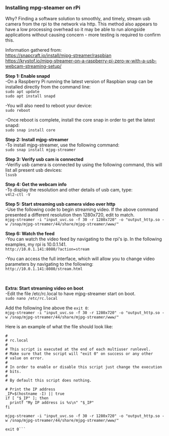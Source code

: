 ### Installing mpg-steamer on rPi

Why? Finding a software solution to smoothly, and timely, stream usb camera from the rpi to the network via http. This method also appears to have a low processing overhead so it may be able to run alongside applications without causing concern - more testing is required to confirm this.  



Information gathered from:  
https://snapcraft.io/install/mjpg-streamer/raspbian  
https://krystof.io/mjpg-streamer-on-a-raspberry-pi-zero-w-with-a-usb-webcam-streaming-setup/  
  
  
  
**Step 1: Enable snapd**  
-On a Raspberry Pi running the latest version of Raspbian snap can be installed directly from the command line:  
```sudo apt update```  
```sudo apt install snapd```  
  
-You will also need to reboot your device:  
```sudo reboot```  
  
-Once reboot is complete, install the core snap in order to get the latest snapd:  
```sudo snap install core```  
  
  
**Step 2: Install mjpg-streamer**  
-To install mjpg-streamer, use the following command:  
```sudo snap install mjpg-streamer```  


**Step 3: Verify usb cam is connected**  
-Verifiy usb camera is connected by using the following command, this will list all present usb devices:  
```lsusb```  
  
  
**Step 4: Get the webcam info**  
-To display the resolution and other details of usb cam, type:  
```v4l2-ctl -V```  
  
  
**Step 5: Start streaming usb camera video over http**  
-Use the following code to begin streaming video. If the above command presented a different resolution then 1280x720, edit to match.  
```mjpg-streamer -i "input_uvc.so -f 30 -r 1280x720" -o "output_http.so -w /snap/mjpg-streamer/44/share/mjpg-streamer/www/"```    
  
  
**Step 6: Watch the feed**  
-You can watch the video feed by navigating to the rpi's ip. In the following examples, my rpi is 10.0.1.141.  
```http://10.0.1.141:8080/?action=stream```  
  
-You can access the full interface, which will allow you to change video parameters by navigating to the following:  
```http://10.0.1.141:8080/stream.html```  
  
 <br>   
 
**Extra: Start streaming video on boot**  
-Edit the file /etc/rc.local to have mjpg-streamer start on boot.  
```sudo nano /etc/rc.local```  
  
Add the following line above the ```exit 0```:  
```mjpg-streamer -i "input_uvc.so -f 30 -r 1280x720" -o "output_http.so -w /snap/mjpg-streamer/44/share/mjpg-streamer/www/"```  
  
Here is an example of what the file should look like:  
```#!/bin/sh -e  
#  
# rc.local  
#  
# This script is executed at the end of each multiuser runlevel.  
# Make sure that the script will "exit 0" on success or any other  
# value on error.  
#  
# In order to enable or disable this script just change the execution  
# bits.  
#  
# By default this script does nothing.  
  
# Print the IP address  
_IP=$(hostname -I) || true  
if [ "$_IP" ]; then  
  printf "My IP address is %s\n" "$_IP"  
fi  
  
mjpg-streamer -i "input_uvc.so -f 30 -r 1280x720" -o "output_http.so -w /snap/mjpg-streamer/44/share/mjpg-streamer/www/"  
  
exit 0```

